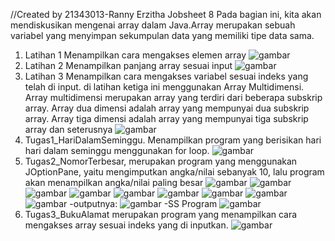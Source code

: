 //Created by 21343013-Ranny Erzitha
  Jobsheet 8 Pada bagian ini, kita akan mendiskusikan mengenai array dalam Java.Array merupakan sebuah variabel yang menyimpan sekumpulan data yang memiliki tipe data sama.
 1. Latihan 1 Menampilkan cara mengakses elemen array
 ![gambar](https://user-images.githubusercontent.com/110460970/195593935-6ea28866-cebe-49b9-8591-bca22d637dee.png)
 2. Latihan 2 Menampilkan panjang array sesuai input
 ![gambar](https://user-images.githubusercontent.com/110460970/195594138-9b0a8fa8-2fe0-46ce-a2a2-a6bf2132bfca.png)
 3. Latihan 3 Menampilkan cara mengakses variabel sesuai indeks yang telah di input. di latihan ketiga ini menggunakan Array Multidimensi. Array multidimensi merupakan array yang terdiri dari beberapa subskrip array. Array dua dimensi adalah array yang mempunyai dua subskrip array. Array tiga dimensi adalah array yang mempunyai tiga subskrip array dan seterusnya
 ![gambar](https://user-images.githubusercontent.com/110460970/195594456-2e47bffd-ecaa-44ca-8cf8-21c6db5a1466.png)
4. Tugas1_HariDalamSeminggu. Menampilkan program yang berisikan hari hari dalam seminggu menggunakan for loop.
![gambar](https://user-images.githubusercontent.com/110460970/195595155-3b7acd91-f941-4305-b158-f9d827aff06c.png)
5. Tugas2_NomorTerbesar, merupakan program yang menggunakan JOptionPane, yaitu mengimputkan angka/nilai sebanyak 10, lalu program akan menampilkan angka/nilai paling besar
![gambar](https://user-images.githubusercontent.com/110460970/195595536-19a4eef4-0ec5-433b-bd5f-e55ebcf746d1.png)
![gambar](https://user-images.githubusercontent.com/110460970/195595566-4d0efa0b-223a-4343-b219-08ca531807d3.png)
![gambar](https://user-images.githubusercontent.com/110460970/195595612-d9c6f952-e26d-4dbc-8c57-fccc314cdf5d.png)
![gambar](https://user-images.githubusercontent.com/110460970/195595634-49835ba1-25ee-4bef-a89c-464081a624e4.png)
![gambar](https://user-images.githubusercontent.com/110460970/195595659-19ea558c-8b5c-4491-b747-d484dbd94a35.png)
![gambar](https://user-images.githubusercontent.com/110460970/195595682-58a5074f-d454-4cac-b032-0eb0adf20d78.png)
![gambar](https://user-images.githubusercontent.com/110460970/195595711-8a8d4a95-4b7b-402b-9c51-19336a2e636b.png)
![gambar](https://user-images.githubusercontent.com/110460970/195595739-2d56e456-81dd-43f9-bcf7-b0e8ec120428.png)
![gambar](https://user-images.githubusercontent.com/110460970/195595764-51e29e23-fe5e-4999-82b8-a732f2d036a7.png)
-outputnya:
![gambar](https://user-images.githubusercontent.com/110460970/195595809-34ac8b64-e9af-4340-a824-e172647dbb29.png)
-SS Program
![gambar](https://user-images.githubusercontent.com/110460970/195595881-8746eac7-eff7-4f62-8f82-f6029ce78c85.png)
6. Tugas3_BukuAlamat merupakan program yang menampilkan cara mengakses array sesuai indeks yang di inputkan.
![gambar](https://user-images.githubusercontent.com/110460970/195596169-86bbd8cc-ead7-4ff2-9b61-33149b744bf1.png)
